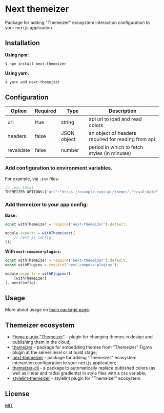 # Next themeizer
Package for adding "Themeizer" ecosystem interaction configuration to your next.js application.

## Installation

**Using npm:**
```bash
$ npm install next-themeizer
```

**Using yarn:**
```bash
$ yarn add next-themeizer
```

## Configuration

| Option | Required | Type | Description |
| ------ | -------- | ---- | ----------- |
| url    | true     | string | api url to load and read colors |
| headers | false | JSON object | an object of headers required for reading from api |
| revalidate | false | number | period in which to fetch styles (in minutes) |

### Add configuration to environment variables.
For example, via `.env` files:
```js
// .env.local
THEMEIZER_OPTIONS={"url":"https://example.com/api/themes","revalidate":0.1,"headers":{"token":"example-token"}}
```

### Add themeizer to your app config:

**Base:**
```js
const withThemeizer = require('next-themeizer').default;

module.exports = withThemeizer({
    // next.js config
});
```

**With `next-compose-plugins`:**
```js
const withThemeizer = require('next-themeizer').default;
const withPlugins = require('next-compose-plugins');

module.exports = withPlugins([
    [withThemeizer]
], nextConfig);
```

## Usage
More about usage on [main package page](https://www.npmjs.com/package/themeizer).

## Themeizer ecosystem
* [Figma plugin "Themeizer"](https://www.figma.com/community/plugin/1065764293242137356/Themeizer) - plugin for changing themes in design and publishing them in the cloud;
* [themeizer](https://www.npmjs.com/package/themeizer) - package for embedding themes from "Themeizer" Figma plugin at the server level or at build stage;
* [next-themeizer](https://www.npmjs.com/package/next-themeizer) - package for adding "Themeizer" ecosystem interaction configuration to your next.js application;
* [themeizer-cli](https://www.npmjs.com/package/themeizer-cli) - a package to automatically replace published colors (as well as linear and radial gradients) in style files with a css variable;
* [stylelint-themeizer](https://www.npmjs.com/package/stylelint-themeizer) - stylelint plugin for "Themeizer" ecosystem.

## License

[MIT](https://github.com/vordgi/themeizer/blob/main/LICENSE)